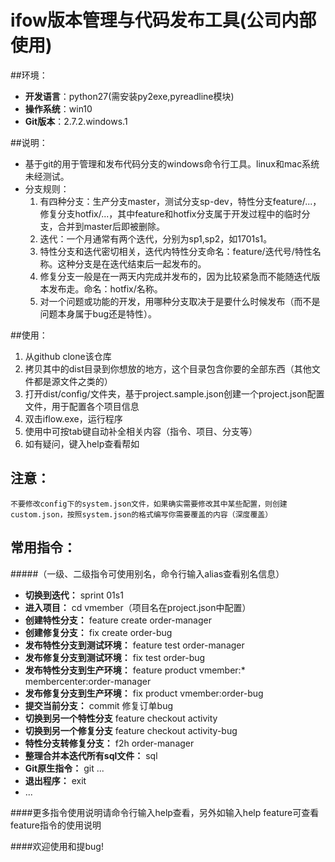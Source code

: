 ﻿ifow版本管理与代码发布工具(公司内部使用)
========================================

##环境：
* **开发语言**：python27(需安装py2exe,pyreadline模块)
* **操作系统**：win10
* **Git版本**：2.7.2.windows.1

##说明：
* 基于git的用于管理和发布代码分支的windows命令行工具。linux和mac系统未经测试。
* 分支规则：
    1. 有四种分支：生产分支master，测试分支sp-dev，特性分支feature/...，修复分支hotfix/...，其中feature和hotfix分支属于开发过程中的临时分支，合并到master后即被删除。
    2. 迭代：一个月通常有两个迭代，分别为sp1,sp2，如1701s1。
    3. 特性分支和迭代密切相关，迭代内特性分支命名：feature/迭代号/特性名称。这种分支是在迭代结束后一起发布的。
    4. 修复分支一般是在一两天内完成并发布的，因为比较紧急而不能随迭代版本发布走。命名：hotfix/名称。
    5. 对一个问题或功能的开发，用哪种分支取决于是要什么时候发布（而不是问题本身属于bug还是特性）。

##使用：
1. 从github clone该仓库
2. 拷贝其中的dist目录到你想放的地方，这个目录包含你要的全部东西（其他文件都是源文件之类的）
3. 打开dist/config/文件夹，基于project.sample.json创建一个project.json配置文件，用于配置各个项目信息
4. 双击iflow.exe，运行程序
5. 使用中可按tab键自动补全相关内容（指令、项目、分支等）
6. 如有疑问，键入help查看帮如

## 注意：
    不要修改config下的system.json文件，如果确实需要修改其中某些配置，则创建custom.json，按照system.json的格式编写你需要覆盖的内容（深度覆盖）

## 常用指令：
#####（一级、二级指令可使用别名，命令行输入alias查看别名信息）
* **切换到迭代：** sprint 01s1
* **进入项目：** cd vmember（项目名在project.json中配置）
* **创建特性分支：** feature create order-manager
* **创建修复分支：** fix create order-bug
* **发布特性分支到测试环境：** feature test order-manager
* **发布修复分支到测试环境：** fix test order-bug
* **发布特性分支到生产环境：** feature product vmember:* membercenter:order-manager
* **发布修复分支到生产环境：** fix product vmember:order-bug
* **提交当前分支：** commit 修复订单bug
* **切换到另一个特性分支** feature checkout activity
* **切换到另一个修复分支** feature checkout activity-bug
* **特性分支转修复分支：** f2h order-manager
* **整理合并本迭代所有sql文件：** sql
* **Git原生指令：** git ...
* **退出程序：** exit
* ...

####更多指令使用说明请命令行输入help查看，另外如输入help feature可查看feature指令的使用说明

####欢迎使用和提bug!